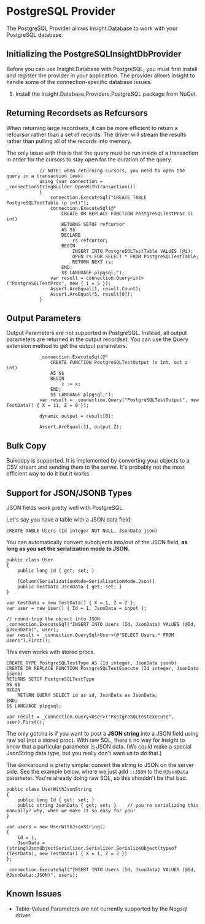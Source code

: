 # PostgreSQL Provider #

The PostgreSQL Provider allows Insight.Database to work with your PostgreSQL database.

## Initializing the PostgreSQLInsightDbProvider ##

Before you can use Insight.Database with PostgreSQL, you must first install and register the provider in your application. The provider allows Insight to handle some of the connection-specific database issues.

1. Install the Insight.Database.Providers.PostgreSQL package from NuGet.

## Returning Recordsets as Refcursors ##

When returning large recordsets, it can be more efficient to return a refcursor rather than a set of records. The driver will stream the results rather than pulling all of the records into memory.

The only issue with this is that the query must be run inside of a transaction in order for the cursors to stay open for the duration of the query.

				// NOTE: when returning cursors, you need to open the query in a transaction (eek)
				using (var connection = _connectionStringBuilder.OpenWithTransaction())
				{
					connection.ExecuteSql("CREATE TABLE PostgreSQLTestTable (p int)");
					connection.ExecuteSql(@"
						CREATE OR REPLACE FUNCTION PostgreSQLTestProc (i int) 
						RETURNS SETOF refcursor
						AS $$
						DECLARE
							rs refcursor;
						BEGIN 
							INSERT INTO PostgreSQLTestTable VALUES (@i);
							OPEN rs FOR SELECT * FROM PostgreSQLTestTable;
							RETURN NEXT rs;
						END;
						$$ LANGUAGE plpgsql;");
					var result = connection.Query<int>("PostgreSQLTestProc", new { i = 5 });
					Assert.AreEqual(1, result.Count);
					Assert.AreEqual(5, result[0]);
				}

## Output Parameters ##

Output Parameters are not supported in PostgreSQL. Instead, all output parameters are returned in the output recordset. You can use the Query<dynamic> extension method to get the output parameters.

				_connection.ExecuteSql(@"
					CREATE FUNCTION PostgreSQLTestOutput (x int, out z int)
					AS $$
					BEGIN 
						z := x; 
					END;
					$$ LANGUAGE plpgsql;");
				var result = _connection.Query("PostgreSQLTestOutput", new TestData() { X = 11, Z = 0 });

				dynamic output = result[0];

				Assert.AreEqual(11, output.Z);  

## Bulk Copy ##

Bulkcopy is supported. It is implemented by converting your objects to a CSV stream and sending them to the server. It's probably not the most efficient way to do it but it works.

## Support for JSON/JSONB Types ##

JSON fields work pretty well with PostgreSQL.

Let's say you have a table with a JSON data field:

	CREATE TABLE Users (Id integer NOT NULL, JsonData json)

You can automatically convert subobjects into/out of the JSON field, **as long as you set the serialization mode to JSON.**
 
	public class User
	{
		public long Id { get; set; }

		[Column(SerializationMode=SerializationMode.Json)]
		public TestData JsonData { get; set; }
	}

	var testData = new TestData() { X = 1, Z = 2 };
	var user = new User() { Id = 1, JsonData = input };

	// round-trip the object into JSON
	_connection.ExecuteSql("INSERT INTO Users (Id, JsonData) VALUES (@Id, @JsonData)", user);
	var result = _connection.QuerySql<User>(@"SELECT Users.* FROM Users").First();

This even works with stored procs.

	CREATE TYPE PostgreSQLTestType AS (Id integer, JsonData jsonb)
	CREATE OR REPLACE FUNCTION PostgreSQLTestExecute (Id integer, JsonData jsonb) 
	RETURNS SETOF PostgreSQLTestType
	AS $$
	BEGIN 
		RETURN QUERY SELECT id as id, JsonData as JsonData;
	END;
	$$ LANGUAGE plpgsql;

	var result = _connection.Query<User>("PostgreSQLTestExecute", user).First();

The only gotcha is if you want to post a **JSON string** into a JSON field using raw sql (not a stored proc). With raw SQL, there's no way for Insight to know that a particular parameter is JSON data. (We could make a special JsonString data type, but you really don't want us to do that.) 

The workaround is pretty simple: convert the string to JSON on the server side. See the example below, where we just add `::JSON` to the `@JsonData` parameter. You're already doing raw SQL, so this shouldn't be that bad.

	public class UserWithJsonString
	{
		public long Id { get; set; }
		public string JsonData { get; set; }	// you're serializing this manually? why, when we make it so easy for you!
	}
	
	var users = new UserWithJsonString()
	{
		Id = 1,
		JsonData = (string)JsonObjectSerializer.Serializer.SerializeObject(typeof (TestData), new TestData() { X = 1, Z = 2 })
	};
 
	_connection.ExecuteSql("INSERT INTO Users (Id, JsonData) VALUES (@Id, @JsonData::JSON)", users);


## Known Issues ##

* Table-Valued Parameters are not currently supported by the Npgsql driver.
